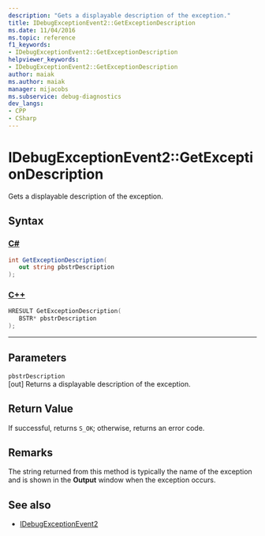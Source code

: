 ```yaml
---
description: "Gets a displayable description of the exception."
title: IDebugExceptionEvent2::GetExceptionDescription
ms.date: 11/04/2016
ms.topic: reference
f1_keywords:
- IDebugExceptionEvent2::GetExceptionDescription
helpviewer_keywords:
- IDebugExceptionEvent2::GetExceptionDescription
author: maiak
ms.author: maiak
manager: mijacobs
ms.subservice: debug-diagnostics
dev_langs:
- CPP
- CSharp
---
```

# IDebugExceptionEvent2::GetExceptionDescription

Gets a displayable description of the exception.

## Syntax

### [C#](#tab/csharp)
```csharp
int GetExceptionDescription( 
   out string pbstrDescription
);
```
### [C++](#tab/cpp)
```cpp
HRESULT GetExceptionDescription( 
   BSTR* pbstrDescription
);
```
---

## Parameters
`pbstrDescription`\
[out] Returns a displayable description of the exception.

## Return Value
 If successful, returns `S_OK`; otherwise, returns an error code.

## Remarks
 The string returned from this method is typically the name of the exception and is shown in the **Output** window when the exception occurs.

## See also
- [IDebugExceptionEvent2](../../../extensibility/debugger/reference/idebugexceptionevent2.md)
